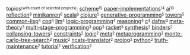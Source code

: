 topics<sup><sub>(with count of selected projects)</sub></sup>:
[scheme](https://github.com/search?q=user%3Ametareflection+user%3Anamin+fork%3Atrue+topic%3Ascheme)<sup><sub>15</sub></sup>
[paper-implementations](https://github.com/search?q=user%3Anamin+fork%3Atrue+topic%3Apaper-implementations)<sup><sub>14</sub></sup>
[ai](https://github.com/search?q=user%3AOoriData+user%3Ajosephwilk+user%3Ametareflection+user%3Anamin+user%3Asquaredtechnologies+fork%3Atrue+topic%3Aai)<sup><sub>10</sub></sup>
[reflection](https://github.com/search?q=user%3Anamin+fork%3Atrue+topic%3Areflection)<sup><sub>9</sub></sup>
[minikanren](https://github.com/search?q=user%3Anamin+user%3Awebyrd+fork%3Atrue+topic%3Aminikanren)<sup><sub>6</sub></sup>
[scala](https://github.com/search?q=user%3Anamin+user%3Ascala-lms+user%3Ascalastyle+fork%3Atrue+topic%3Ascala)<sup><sub>6</sub></sup>
[clojure](https://github.com/search?q=user%3Anamin+fork%3Atrue+topic%3Aclojure)<sup><sub>5</sub></sup>
[generative-programming](https://github.com/search?q=user%3Anamin+user%3Ascala-lms+fork%3Atrue+topic%3Agenerative-programming)<sup><sub>5</sub></sup>
[towers](https://github.com/search?q=user%3Anamin+fork%3Atrue+topic%3Atowers)<sup><sub>5</sub></sup>
[common-lisp](https://github.com/search?q=user%3Anamin+fork%3Atrue+topic%3Acommon-lisp)<sup><sub>4</sub></sup>
[coq](https://github.com/search?q=user%3Amit-plv+user%3Anamin+fork%3Atrue+topic%3Acoq)<sup><sub>4</sub></sup>
[llm](https://github.com/search?q=user%3ABaranziniLab+user%3AOoriData+user%3Ametareflection+user%3Anamin+fork%3Atrue+topic%3Allm)<sup><sub>4</sub></sup>
[logic-programming](https://github.com/search?q=user%3Anamin+fork%3Atrue+topic%3Alogic-programming)<sup><sub>4</sub></sup>
[reasoning](https://github.com/search?q=user%3AIBM+user%3Anamin+fork%3Atrue+topic%3Areasoning)<sup><sub>4</sub></sup>
[c](https://github.com/search?q=user%3Anamin+user%3Ascala-lms+fork%3Atrue+topic%3Ac)<sup><sub>3</sub></sup>
[dafny](https://github.com/search?q=user%3Anamin+fork%3Atrue+topic%3Adafny)<sup><sub>3</sub></sup>
[meta-theory](https://github.com/search?q=user%3Anamin+fork%3Atrue+topic%3Ameta-theory)<sup><sub>3</sub></sup>
[multi-stage-programming](https://github.com/search?q=user%3Anamin+user%3Ascala-lms+fork%3Atrue+topic%3Amulti-stage-programming)<sup><sub>3</sub></sup>
[oop](https://github.com/search?q=user%3Anamin+fork%3Atrue+topic%3Aoop)<sup><sub>3</sub></sup>
[racket](https://github.com/search?q=user%3Anamin+user%3Apycket+user%3Awebyrd+fork%3Atrue+topic%3Aracket)<sup><sub>3</sub></sup>
[synthesis](https://github.com/search?q=user%3Ametareflection+user%3Anamin+fork%3Atrue+topic%3Asynthesis)<sup><sub>3</sub></sup>
[binders](https://github.com/search?q=user%3Anamin+fork%3Atrue+topic%3Abinders)<sup><sub>2</sub></sup>
[collapsing-towers](https://github.com/search?q=user%3Anamin+fork%3Atrue+topic%3Acollapsing-towers)<sup><sub>2</sub></sup>
[constraints](https://github.com/search?q=user%3Anamin+fork%3Atrue+topic%3Aconstraints)<sup><sub>2</sub></sup>
[logic](https://github.com/search?q=user%3AIBM+user%3Anamin+fork%3Atrue+topic%3Alogic)<sup><sub>2</sub></sup>
[meta](https://github.com/search?q=user%3Anamin+fork%3Atrue+topic%3Ameta)<sup><sub>2</sub></sup>
[metaprogramming](https://github.com/search?q=user%3Anamin+fork%3Atrue+topic%3Ametaprogramming)<sup><sub>2</sub></sup>
[monte-carlo-tree-search](https://github.com/search?q=user%3Ametareflection+user%3Anamin+fork%3Atrue+topic%3Amonte-carlo-tree-search)<sup><sub>2</sub></sup>
[music](https://github.com/search?q=user%3Ajosephwilk+user%3Anamin+fork%3Atrue+topic%3Amusic)<sup><sub>2</sub></sup>
[ncats-translator](https://github.com/search?q=user%3Anamin+user%3Awebyrd+fork%3Atrue+topic%3Ancats-translator)<sup><sub>2</sub></sup>
[prolog](https://github.com/search?q=user%3Anamin+fork%3Atrue+topic%3Aprolog)<sup><sub>2</sub></sup>
[python](https://github.com/search?q=user%3Anamin+user%3Asquaredtechnologies+fork%3Atrue+topic%3Apython)<sup><sub>2</sub></sup>
[truth-maintenance](https://github.com/search?q=user%3Ametareflection+user%3Anamin+fork%3Atrue+topic%3Atruth-maintenance)<sup><sub>2</sub></sup>
[tutorial](https://github.com/search?q=user%3Anamin+user%3Ascala-lms+fork%3Atrue+topic%3Atutorial)<sup><sub>2</sub></sup>
[verification](https://github.com/search?q=user%3Anamin+fork%3Atrue+topic%3Averification)<sup><sub>2</sub></sup>
